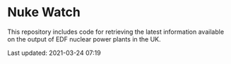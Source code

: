 # Nuke Watch

This repository includes code for retrieving the latest information available on the output of EDF nuclear power plants in the UK.

Last updated: 2021-03-24 07:19